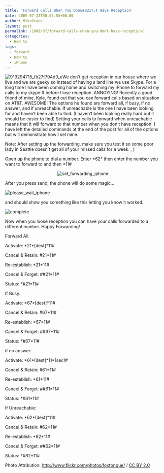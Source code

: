 ```yaml
---
title: 'Forward Calls When You Don&#8217;t Have Reception'
date: 2009-07-22T00:55:55+00:00
author: MikeGrace
layout: post
permalink: /2009/07/forward-calls-when-you-dont-have-reception/
categories:
  - How to
tags:
  - forward
  - How to
  - iPhone
---
```

<img class="alignleft size-full wp-image-454" title="919294715_fb27f794d9_o" src="/assets/2009/07/919294715_fb27f794d9_o.jpg" alt="919294715_fb27f794d9_o" width="220" height="323" srcset="/assets/2009/07/919294715_fb27f794d9_o.jpg 220w, /assets/2009/07/919294715_fb27f794d9_o-204x300.jpg 204w" sizes="(max-width: 220px) 100vw, 220px" />We don&#8217;t get reception in our house where we live and we are geeky so instead of having a land line we use Skype. For a long time I have been coming home and switching my iPhone to forward my calls to my skype # before I lose reception. ANNOYING! Recently a good friend of mine, Kyle, found out that you can forward calls based on situation on AT&T. AWESOME! The options he found are forward all, if busy, if no answer, and if unreachable. If unreachable is the one I have been looking for and haven&#8217;t been able to find. (I haven&#8217;t been looking really hard but it should be easier to find) Setting your calls to forward when unreachable means that it will forward to that number when you don&#8217;t have reception. I have left the detailed commands at the end of the post for all of the options but will demonstrate how I set mine.

<!--more-->

Note: After setting up the forwarding, make sure you test it so some poor lady in Seattle doesn&#8217;t get all of your missed calls for a week. ; )

Open up the phone to dial a number. Enter \*62\* then enter the number you want to forward to and then *11#

<p style="text-align: center;">
  <img class="size-full wp-image-452 aligncenter" title="set_forwarding_iphone" src="/assets/2009/07/set_forwarding_iphone.jpg" alt="set_forwarding_iphone" width="250" height="375" srcset="/assets/2009/07/set_forwarding_iphone.jpg 250w, /assets/2009/07/set_forwarding_iphone-200x300.jpg 200w" sizes="(max-width: 250px) 100vw, 250px" />
</p>

After you press send, the phone will do some magic&#8230;

<img class="aligncenter size-full wp-image-451" title="please_wait_iphone" src="/assets/2009/07/please_wait_iphone.jpg" alt="please_wait_iphone" width="250" height="375" srcset="/assets/2009/07/please_wait_iphone.jpg 250w, /assets/2009/07/please_wait_iphone-200x300.jpg 200w" sizes="(max-width: 250px) 100vw, 250px" />

and should show you something like this letting you know it worked.

<img class="aligncenter size-full wp-image-450" title="complete" src="/assets/2009/07/complete.jpg" alt="complete" width="250" height="375" srcset="/assets/2009/07/complete.jpg 250w, /assets/2009/07/complete-200x300.jpg 200w" sizes="(max-width: 250px) 100vw, 250px" />

Now when you loose reception you can have your calls forwarded to a different number. Happy Forwarding!

Forward All:
  
Activate: \*21\*[dest]*11#
  
Cancel & Retain: #21*11#
  
Re-establish: \*21\*11#
  
Cancel & Forget: ##21*11#
  
Status: \*#21\*11#

If Busy:
  
Activate: \*67\*[dest]*11#
  
Cancel & Retain: #67*11#
  
Re-establish: \*67\*11#
  
Cancel & Forget: ##67*11#
  
Status: \*#67\*11#

if no answer:
  
Activate: \*61\*[dest]\*11\*[sec]#
  
Cancel & Retain: #61*11#
  
Re-establish: \*61\*11#
  
Cancel & Forget: ##61*11#
  
Status: \*#61\*11#

If Unreachable:
  
Activate: \*62\*[dest]*11#
  
Cancel & Retain: #62*11#
  
Re-establish: \*62\*11#
  
Cancel & Forget: ##62*11#
  
Status: \*#62\*11#

<div>
  Photo Attribution: <a rel="cc:attributionURL" href="http://www.flickr.com/photos/foxtongue/">http://www.flickr.com/photos/foxtongue/</a> / <a rel="license" href="http://creativecommons.org/licenses/by/2.0/">CC BY 2.0</a>
</div>